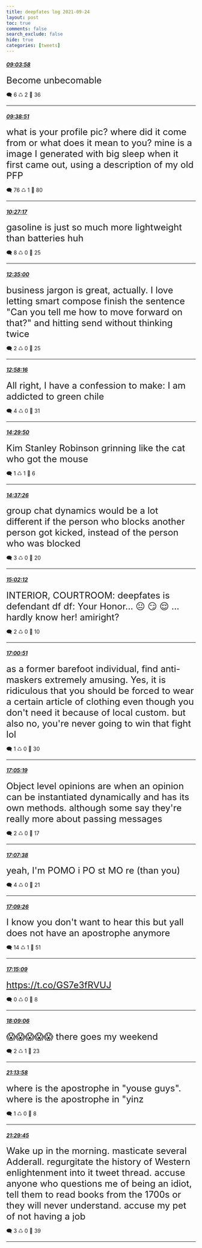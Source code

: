 ```yaml
---
title: deepfates log 2021-09-24
layout: post
toc: true
comments: false
search_exclude: false
hide: true
categories: [tweets]
---
```



#### <a href = "https://twitter.com/deepfates/status/1441418136872361992">*09:03:58*</a>

<font size="5">Become unbecomable</font>



🗨️ 6 ♺ 2 🤍  36   

---
    
#### <a href = "https://twitter.com/deepfates/status/1441426914502008832">*09:38:51*</a>

<font size="5">what is your profile pic? where did it come from or what does it mean to you?  mine is a image I generated with big sleep when it first came out, using a description of my old PFP</font>



🗨️ 76 ♺ 1 🤍  80   

---
    
#### <a href = "https://twitter.com/deepfates/status/1441439105007509509">*10:27:17*</a>

<font size="5">gasoline is just so much more lightweight than batteries huh</font>



🗨️ 8 ♺ 0 🤍  25   

---
    
#### <a href = "https://twitter.com/deepfates/status/1441471244411424768">*12:35:00*</a>

<font size="5">business jargon is great, actually. I love letting smart compose finish the sentence "Can you tell me how to move forward on that?" and hitting send without thinking twice</font>



🗨️ 2 ♺ 0 🤍  25   

---
    
#### <a href = "https://twitter.com/deepfates/status/1441477098720296965">*12:58:16*</a>

<font size="5">All right, I have a confession to make: I am addicted to green chile</font>



🗨️ 4 ♺ 0 🤍  31   

---
    
#### <a href = "https://twitter.com/deepfates/status/1441500144931729408">*14:29:50*</a>

<font size="5">Kim Stanley Robinson grinning like the cat who got the mouse</font>



🗨️ 1 ♺ 1 🤍  6   

---
    
#### <a href = "https://twitter.com/deepfates/status/1441502054900387840">*14:37:26*</a>

<font size="5">group chat dynamics would be a lot different if the person who blocks another person got kicked, instead of the person who was blocked</font>



🗨️ 3 ♺ 0 🤍  20   

---
    
#### <a href = "https://twitter.com/deepfates/status/1441508287568957447">*15:02:12*</a>

<font size="5">INTERIOR, COURTROOM: deepfates is defendant df  df: Your Honor...  😐 😏 😌  ... hardly know her! amiright?</font>



🗨️ 2 ♺ 0 🤍  10   

---
    
#### <a href = "https://twitter.com/deepfates/status/1441538145573560321">*17:00:51*</a>

<font size="5">as a former barefoot individual, find anti-maskers extremely amusing. Yes, it is ridiculous that you should be forced to wear a certain article of clothing even though you don't need it because of local custom. but also no, you're never going to win that fight lol</font>



🗨️ 1 ♺ 0 🤍  30   

---
    
#### <a href = "https://twitter.com/deepfates/status/1441539271161040897">*17:05:19*</a>

<font size="5">Object level opinions are when an opinion can be instantiated dynamically and has its own methods. although some say they're really more about passing messages</font>



🗨️ 2 ♺ 0 🤍  17   

---
    
#### <a href = "https://twitter.com/deepfates/status/1441539853800382467">*17:07:38*</a>

<font size="5">yeah, I'm POMO  i PO st MO re  (than you)</font>



🗨️ 4 ♺ 0 🤍  21   

---
    
#### <a href = "https://twitter.com/deepfates/status/1441540308173410307">*17:09:26*</a>

<font size="5">I know you don't want to hear this but yall does not have an apostrophe anymore</font>



🗨️ 14 ♺ 1 🤍  51   

---
    
#### <a href = "https://twitter.com/deepfates/status/1441541746240806920">*17:15:09*</a>

<font size="5"> https://t.co/GS7e3fRVUJ</font>



🗨️ 0 ♺ 0 🤍  8   

---
    
#### <a href = "https://twitter.com/deepfates/status/1441555323781672962">*18:09:06*</a>

<font size="5">😱😱😱😱😱  there goes my weekend</font>



🗨️ 2 ♺ 1 🤍  23   

---
    
#### <a href = "https://twitter.com/deepfates/status/1441601847555354624">*21:13:58*</a>

<font size="5">where is the apostrophe in "youse guys". where is the apostrophe in "yinz</font>



🗨️ 1 ♺ 0 🤍  8   

---
    
#### <a href = "https://twitter.com/deepfates/status/1441605818135179269">*21:29:45*</a>

<font size="5">Wake up in the morning. masticate several Adderall. regurgitate the history of Western enlightenment into it tweet thread. accuse anyone who questions me of being an idiot, tell them to read books from the 1700s or they will never understand. accuse my pet of not having a job</font>



🗨️ 3 ♺ 0 🤍  39   

---
    
            
